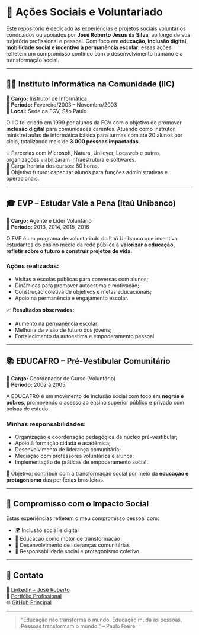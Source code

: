 # 🤝 Ações Sociais e Voluntariado

Este repositório é dedicado às experiências e projetos sociais voluntários conduzidos ou apoiados por **José Roberto Jesus da Silva**, ao longo de sua trajetória profissional e pessoal. Com foco em **educação, inclusão digital, mobilidade social e incentivo à permanência escolar**, essas ações refletem um compromisso contínuo com o desenvolvimento humano e a transformação social.

---

## 🧑‍🏫 Instituto Informática na Comunidade (IIC)

📍 **Cargo:** Instrutor de Informática  
📅 **Período:** Fevereiro/2003 – Novembro/2003  
📍 **Local:** Sede na FGV, São Paulo  

O IIC foi criado em 1999 por alunos da FGV com o objetivo de promover **inclusão digital** para comunidades carentes. Atuando como instrutor, ministrei aulas de informática básica para turmas com até 20 alunos por ciclo, totalizando mais de **3.000 pessoas impactadas**. 

💡 Parcerias com Microsoft, Natura, Unilever, Locaweb e outras organizações viabilizaram infraestrutura e softwares.  
📘 Carga horária dos cursos: 80 horas.  
🎯 Objetivo futuro: capacitar alunos para funções administrativas e operacionais.

---

## 🎓 EVP – Estudar Vale a Pena (Itaú Unibanco)

📍 **Cargo:** Agente e Líder Voluntário  
📅 **Período:** 2013, 2014, 2015, 2016  

O EVP é um programa de voluntariado do Itaú Unibanco que incentiva estudantes do ensino médio da rede pública a **valorizar a educação, refletir sobre o futuro e construir projetos de vida.**  

### Ações realizadas:
- Visitas a escolas públicas para conversas com alunos;
- Dinâmicas para promover autoestima e motivação;
- Construção coletiva de objetivos e metas educacionais;
- Apoio na permanência e engajamento escolar.

📈 **Resultados observados:**
- Aumento na permanência escolar;
- Melhoria da visão de futuro dos jovens;
- Fortalecimento da autoestima e empoderamento pessoal.

---

## 📚 EDUCAFRO – Pré-Vestibular Comunitário

📍 **Cargo:** Coordenador de Curso (Voluntário)  
📅 **Período:** 2002 à 2005  

A EDUCAFRO é um movimento de inclusão social com foco em **negros e pobres**, promovendo o acesso ao ensino superior público e privado com bolsas de estudo.

### Minhas responsabilidades:
- Organização e coordenação pedagógica de núcleo pré-vestibular;
- Apoio à formação cidadã e acadêmica;
- Desenvolvimento de liderança comunitária;
- Mediação com professores voluntários e alunos;
- Implementação de práticas de empoderamento social.

📘 Objetivo: contribuir com a transformação social por meio da **educação e protagonismo** das periferias brasileiras.

---

## 🌟 Compromisso com o Impacto Social

Estas experiências refletem o meu compromisso pessoal com:
- 🌍 Inclusão social e digital
- 🧠 Educação como motor de transformação
- 💬 Desenvolvimento de lideranças comunitárias
- 🤲 Responsabilidade social e protagonismo coletivo

---

## 📌 Contato

📧 [LinkedIn - José Roberto](https://www.linkedin.com/in/joserobertojesusdasilva/)  
📂 [Portfólio Profissional](https://github.com/JRobertoFluy/Portfolio)  
🌐 [GitHub Principal](https://github.com/JRobertoFluy)

---

> “Educação não transforma o mundo. Educação muda as pessoas. Pessoas transformam o mundo.” – Paulo Freire
